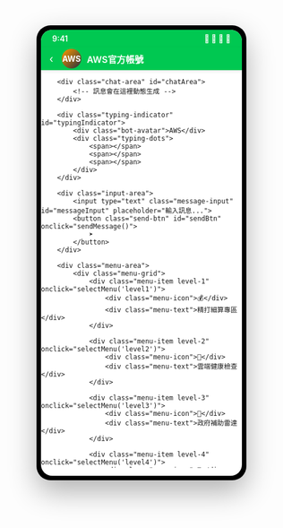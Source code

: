 <!DOCTYPE html> <html lang="zh-TW"> <head> <meta charset="UTF-8"> <meta name="viewport" content="width=device-width, initial-scale=1.0"> <title>AWS LINE官方帳號</title> <style> * { margin: 0; padding: 0; box-sizing: border-box; }
    body {
        font-family: -apple-system, BlinkMacSystemFont, 'Segoe UI', Roboto, sans-serif;
        background: #f5f5f5;
        height: 100vh;
        display: flex;
        justify-content: center;
        align-items: center;
    }

    .phone-container {
        width: 375px;
        height: 812px;
        background: #000;
        border-radius: 25px;
        padding: 8px;
        box-shadow: 0 20px 50px rgba(0, 0, 0, 0.3);
    }

    .screen {
        width: 100%;
        height: 100%;
        background: #fff;
        border-radius: 20px;
        overflow: hidden;
        display: flex;
        flex-direction: column;
    }

    .status-bar {
        height: 44px;
        background: #00c851;
        display: flex;
        align-items: center;
        justify-content: space-between;
        padding: 0 20px;
        color: white;
        font-size: 14px;
        font-weight: 600;
    }

    .line-header {
        height: 60px;
        background: #00c851;
        display: flex;
        align-items: center;
        padding: 0 15px;
        color: white;
        box-shadow: 0 2px 5px rgba(0, 0, 0, 0.1);
    }

    .line-header .back-btn {
        font-size: 18px;
        margin-right: 15px;
        cursor: pointer;
    }

    .line-header .account-info {
        display: flex;
        align-items: center;
        flex: 1;
    }

    .line-header .avatar {
        width: 35px;
        height: 35px;
        background: linear-gradient(135deg, #ff9900, #232f3e);
        border-radius: 50%;
        margin-right: 10px;
        display: flex;
        align-items: center;
        justify-content: center;
        font-weight: bold;
        font-size: 14px;
    }

    .line-header .name {
        font-size: 16px;
        font-weight: 600;
    }

    .chat-area {
        flex: 1;
        overflow-y: auto;
        padding: 15px;
        background: #f8f9fa;
    }

    .message {
        margin-bottom: 15px;
        display: flex;
        align-items: flex-start;
    }

    .message.bot {
        justify-content: flex-start;
    }

    .message.user {
        justify-content: flex-end;
    }

    .message-bubble {
        max-width: 80%;
        padding: 12px 16px;
        border-radius: 18px;
        font-size: 15px;
        line-height: 1.4;
        word-wrap: break-word;
    }

    .message.bot .message-bubble {
        background: #fff;
        color: #333;
        border-bottom-left-radius: 5px;
        box-shadow: 0 1px 2px rgba(0, 0, 0, 0.1);
    }

    .message.user .message-bubble {
        background: #00c851;
        color: white;
        border-bottom-right-radius: 5px;
    }

    .message-time {
        font-size: 11px;
        color: #999;
        margin-top: 5px;
        text-align: right;
    }

    .bot-avatar {
        width: 35px;
        height: 35px;
        background: linear-gradient(135deg, #ff9900, #232f3e);
        border-radius: 50%;
        margin-right: 8px;
        display: flex;
        align-items: center;
        justify-content: center;
        font-weight: bold;
        color: white;
        font-size: 14px;
        flex-shrink: 0;
    }

    .input-area {
        height: 70px;
        background: #fff;
        border-top: 1px solid #e5e5ea;
        display: flex;
        align-items: center;
        padding: 0 15px;
        gap: 10px;
    }

    .message-input {
        flex: 1;
        height: 40px;
        border: 1px solid #ddd;
        border-radius: 20px;
        padding: 0 15px;
        font-size: 15px;
        outline: none;
    }

    .send-btn {
        width: 40px;
        height: 40px;
        background: #00c851;
        border: none;
        border-radius: 50%;
        color: white;
        cursor: pointer;
        display: flex;
        align-items: center;
        justify-content: center;
    }

    .menu-area {
        height: 180px;
        background: #fff;
        border-top: 1px solid #e5e5ea;
        padding: 15px;
    }

    .menu-grid {
        display: grid;
        grid-template-columns: 1fr 1fr 1fr;
        grid-template-rows: 1fr 1fr;
        gap: 10px;
        height: 100%;
    }

    .menu-item {
        background: #f8f9fa;
        border: 1px solid #e5e5ea;
        border-radius: 12px;
        display: flex;
        flex-direction: column;
        align-items: center;
        justify-content: center;
        cursor: pointer;
        transition: all 0.2s ease;
        position: relative;
    }

    .menu-item:hover {
        background: #e8f5e8;
        border-color: #00c851;
    }

    .menu-icon {
        font-size: 24px;
        margin-bottom: 5px;
    }

    .menu-text {
        font-size: 12px;
        text-align: center;
        color: #333;
        font-weight: 500;
    }

    .level-1 {
        grid-row: 1;
        grid-column: 1;
    }

    .level-2 {
        grid-row: 2;
        grid-column: 1;
    }

    .level-3 {
        grid-row: 2;
        grid-column: 2;
    }

    .level-4 {
        grid-row: 1;
        grid-column: 2;
    }

    .podcast {
        grid-row: 1;
        grid-column: 3;
    }

    .events {
        grid-row: 2;
        grid-column: 3;
    }

    .typing-indicator {
        display: none;
        align-items: center;
        margin-bottom: 15px;
    }

    .typing-dots {
        background: #fff;
        border-radius: 18px;
        border-bottom-left-radius: 5px;
        padding: 12px 16px;
        margin-left: 43px;
        box-shadow: 0 1px 2px rgba(0, 0, 0, 0.1);
    }

    .typing-dots span {
        display: inline-block;
        width: 8px;
        height: 8px;
        border-radius: 50%;
        background: #999;
        margin: 0 2px;
        animation: typing 1.4s infinite;
    }

    .typing-dots span:nth-child(2) {
        animation-delay: 0.2s;
    }

    .typing-dots span:nth-child(3) {
        animation-delay: 0.4s;
    }

    @keyframes typing {

        0%,
        60%,
        100% {
            transform: translateY(0);
        }

        30% {
            transform: translateY(-10px);
        }
    }

    .hidden {
        display: none;
    }
</style>

</head> <body> <div class="phone-container"> <div class="screen"> <div class="status-bar"> <span>9:41</span> <span>📶 📶 📶 🔋</span> </div>
        <div class="line-header">
            <div class="back-btn">‹</div>
            <div class="account-info">
                <div class="avatar">AWS</div>
                <div class="name">AWS官方帳號</div>
            </div>
        </div>

        <div class="chat-area" id="chatArea">
            <!-- 訊息會在這裡動態生成 -->
        </div>

        <div class="typing-indicator" id="typingIndicator">
            <div class="bot-avatar">AWS</div> 
            <div class="typing-dots">
                <span></span>
                <span></span>
                <span></span>
            </div>
        </div>

        <div class="input-area">
            <input type="text" class="message-input" id="messageInput" placeholder="輸入訊息...">
            <button class="send-btn" id="sendBtn" onclick="sendMessage()">
                ➤
            </button>
        </div>

        <div class="menu-area">
            <div class="menu-grid">
                <div class="menu-item level-1" onclick="selectMenu('level1')">
                    <div class="menu-icon">💰</div>
                    <div class="menu-text">精打細算專區</div>
                </div>

                <div class="menu-item level-2" onclick="selectMenu('level2')">
                    <div class="menu-icon">🏥</div>
                    <div class="menu-text">雲端健康檢查</div>
                </div>

                <div class="menu-item level-3" onclick="selectMenu('level3')">
                    <div class="menu-icon">📡</div>
                    <div class="menu-text">政府補助雷達</div>
                </div>

                <div class="menu-item level-4" onclick="selectMenu('level4')">
                    <div class="menu-icon">🤖</div>
                    <div class="menu-text">AI助力配對器</div>
                </div>

                <div class="menu-item podcast" onclick="selectMenu('podcast')">
                    <div class="menu-icon">🎧</div>
                    <div class="menu-text">Podcast</div>
                </div>

                <div class="menu-item events" onclick="selectMenu('events')">
                    <div class="menu-icon">🎉</div>
                    <div class="menu-text">最新活動</div>
                </div>
            </div>
        </div>
    </div>
</div>

<script>
    let currentStep = 'welcome';
    let userType = '';
    let isWaitingForInput = false;

    // 所有回應的映射表
    const responses = {
        // 身份相關
        'Developer': '歡迎開發人員！',
        'Engineer': '歡迎工程師！',
        'Security': '歡迎資安專業人員！',
        'SA': '歡迎系統架構師！',
        'IT Pro': '歡迎IT專業人員！',
        'TDM': '歡迎創辦人或經營決策者！',
        'Business Pro': '歡迎採購、財務或業務相關人員！',
        'Educate': '歡迎學生、教職或研究員！',
        '帳戶問題': '關於帳戶問題，我們會為您轉接專業人員協助。',
        'Other': '感謝您的參與！',

        // 關卡觸發詞
        '成本': `您每月 IT 支出大約多少呢？

A. 0-1萬
B. 1-5萬
C. 5-10萬
D. 10萬以上`,

'雲端': `您目前主要系統在哪邊呢？
M. 自建機房
N. 其他雲端
O. 混合架構
P. 主機代管`,

'補助': `您公司的資本額是？
YY. 未滿1億
ZZ. 1-5 億
AA. 5-10 億
BB. 10 億以上`,

'AI': `您的團隊主要面臨哪種工作壓力？
KK. 重複性作業太多
LL. 資料分析繁瑣
MM. 客戶回應過多
NN. 需要創意思考`,

        // 關卡1選項 (A-L)
        'A': '您的基礎架構成本很輕盈，適合先用免費方案測試 !\n\n您的公司員工人數大約多少人呢？\nE. 1-10人 \nF. 11-50人 \nG. 51-200人 \nH. 200人以上',
        'B': '您可能可以省下約 20%，一年就是一筆額外預算 !\n\n您的公司員工人數大約多少人呢？\nE. 1-10人 \nF. 11-50人 \nG. 51-200人 \nH. 200人以上',
        'C': '您已經有中型規模，導入雲端一年能幫您省下 50–100 萬!\n\n您的公司員工人數大約多少人呢？\nE. 1-10人 \nF. 11-50人 \nG. 51-200人 \nH. 200人以上',
        'D': '您屬於大型支出，用雲端優化能帶來百萬級成本差異!\n\n您的公司員工人數大約多少人呢？\nE. 1-10人 \nF. 11-50人 \nG. 51-200人 \nH. 200人以上',

        'E': '小而靈活的團隊，最適合先用輕量雲端方案快速啟動，避免一開始就燒太多成本~\n\n您最關心哪項成本呢？\nI. 伺服器 \nJ. 儲存空間 \nK. 網路頻寬 \nL. 維護人力',
        'F': '是快速成長的關鍵階段，導入雲端能幫您把人力從 IT 維運釋放出來，專心衝業務 !\n\n您最關心哪項成本呢？\nI. 伺服器 \nJ. 儲存空間 \nK. 網路頻寬 \nL. 維護人力',
        'G': '您已經有中型規模，這時候優化基礎建設能帶來明顯的省成本與效率提升!\n\n您最關心哪項成本呢？\nI. 伺服器 \nJ. 儲存空間 \nK. 網路頻寬 \nL. 維護人力',
        'H': '您屬於大型組織，雲端可以幫您在成本控管與跨部門協作上更有彈性，避免傳統架構綁手綁腳!\n\n您最關心哪項成本呢？\nI. 伺服器 \nJ. 儲存空間 \nK. 網路頻寬 \nL. 維護人力',

        'I': '伺服器其實是雲端能最快幫您省下的成本，因為您不用再預先買硬體，而是用多少付多少!\n\n輸入「節省」獲得成本節省相關資訊!',
        'J': '資料量成長快？雲端儲存能彈性擴容，避免您一次花大錢買設備卻又用不滿 !\n\n輸入「節省」獲得成本節省相關資訊!',
        'K': '雲端方案能依流量自動調整，不用再擔心高峰期頻寬爆掉或閒置浪費 !\n\n輸入「節省」獲得成本節省相關資訊!',
        'L': '交給雲端服務商代管，您的 IT 團隊就能專心做更有價值的事，而不是天天救火！\n\n輸入「節省」獲得成本節省相關資訊!',

        // 關卡2選項 (M-X)
        'M': '您的系統高度依賴自建機房，適合先了解雲端過渡方案！\n\n您最擔心什麼呢？\nQ. 資料安全\nR. 服務中斷\nS. 技術難度 \nT. 成本超支',
        'N': '您已經開始使用雲端，下一步可以優化整合與安全管理！\n\n您最擔心什麼呢？\nQ. 資料安全\nR. 服務中斷\nS. 技術難度 \nT. 成本超支',
        'O': '混合架構可以兼顧彈性與控制，看看是否還能進一步優化！\n\n您最擔心什麼呢？\nQ. 資料安全\nR. 服務中斷\nS. 技術難度 \nT. 成本超支',
        'P': '您使用代管服務，考慮雲端方案能提升成本效益！\n\n您最擔心什麼呢？\nQ. 資料安全\nR. 服務中斷\nS. 技術難度 \nT. 成本超支',

        'Q': '資料安全是關鍵，AWS 提供多層防護讓您放心上雲！\n\n您有技術團隊嗎？\nU. 專職 IT\nV. 外包\nW. 老闆自己來 \nX. 還沒規劃',
        'R': '系統穩定性很重要，雲端自動備援幫您減少中斷風險！\n\n您有技術團隊嗎？\nU. 專職 IT\nV. 外包\nW. 老闆自己來 \nX. 還沒規劃',
        'S': '技術門檻高？AWS 提供簡單易上手的方案！\n\n您有技術團隊嗎？\nU. 專職 IT\nV. 外包\nW. 老闆自己來 \nX. 還沒規劃',
        'T': '成本可控，按需付費避免浪費！\n\n您有技術團隊嗎？\nU. 專職 IT\nV. 外包\nW. 老闆自己來 \nX. 還沒規劃',

        'U': '有專業團隊，可以進一步導入自動化與管理最佳實踐！\n\n輸入「AWS」獲得雲端健檢相關資訊!',
        'V': '外包團隊穩定性高，但可用雲端工具降低管理複雜度！\n\n輸入「AWS」獲得雲端健檢相關資訊!',
        'W': '老闆辛苦啦！雲端方案可以幫您分擔維運壓力！\n\n輸入「AWS」獲得雲端健檢相關資訊!',
        'X': '沒團隊也沒關係，AWS 提供簡單快速上手的方案！\n\n輸入「AWS」獲得雲端健檢相關資訊!',

        // 關卡3選項 (Y,Z,1-10)
        'YY': '小型企業也有專屬補助，來看看有哪些適合您！\n\n曾經申請過補助嗎？\nCC. 有，成功\nDD. 有，失敗\nEE. 沒有，不知道有政府補助\nFF. 沒有，不知道怎麼申請',
        'ZZ': '這類型企業補助很多，抓住資金支援機會！\n\n曾經申請過補助嗎？\nCC. 有，成功\nDD. 有，失敗\nEE. 沒有，不知道有政府補助\nFF. 沒有，不知道怎麼申請',
        'AA': '規模較大，可申請多元專案補助！\n\n曾經申請過補助嗎？\nCC. 有，成功\nDD. 有，失敗\nEE. 沒有，不知道有政府補助\nFF. 沒有，不知道怎麼申請',
        'BB': '大型企業補助有限，但可申請策略型或產業創新計畫！\n\n曾經申請過補助嗎？\nCC. 有，成功\nDD. 有，失敗\nEE. 沒有，不知道有政府補助\nFF. 沒有，不知道怎麼申請',

        'CC': '太棒了！您已經有經驗，可以考慮申請更高額或多元補助方案！\n\n希望我們協助嗎？\nGG. 全程代辦\nHH. 部分協助\nII. 自己處理\nJJ. 還沒規劃',
        'DD': '別氣餒！可能是申請方式或資料不完整，AWS/政府資源能幫您增加成功率！\n\n希望我們協助嗎？\nGG. 全程代辦\nHH. 部分協助\nII. 自己處理\nJJ. 還沒規劃',
        'EE': '沒關係，現在就來了解您能申請的補助類別，別錯過資金支援！\n\n希望我們協助嗎？\nGG. 全程代辦\nHH. 部分協助\nII. 自己處理\nJJ. 還沒規劃',
        'FF': '別擔心，補助申請流程其實有方法，我們可以一步步協助您！\n\n希望我們協助嗎？\nGG. 全程代辦\nHH. 部分協助\nII. 自己處理\nJJ. 還沒規劃',

        'GG': '沒問題！我們可以全程協助，幫您省時又省力，讓您專注核心業務！\n\n輸入「懶人包」獲得政府補助懶人包!',
        'HH': '好的，我們可以提供部分支援，輔助您順利完成申請流程！\n\n輸入「懶人包」獲得政府補助懶人包!',
        'II': '了解，您可以自行操作，我們也提供資源與指南給您參考！\n\n輸入「懶人包」獲得政府補助懶人包!',
        'JJ': '沒關係，我們可以先幫您評估適合方案，再決定是否申請！\n\n輸入「懶人包」獲得政府補助懶人包!',

        // 關卡4選項 (11-22)
        'KK': 'AI 可以幫您自動化日常作業，釋放大量人力！\n\n您最希望 AI 達成的效果是？\nOO. 降低人力成本\nPP. 提升效率\nQQ. 增加營收\nRR. 風險控制',
        'LL': 'AI 助手可快速整理與分析資料，提升效率！\n\n您最希望 AI 達成的效果是？\nOO. 降低人力成本\nPP. 提升效率\nQQ. 增加營收\nRR. 風險控制',
        'MM': 'AI 聊天機器人能協助回覆客戶，提高服務速度！\n\n您最希望 AI 達成的效果是？\nOO. 降低人力成本\nPP. 提升效率\nQQ. 增加營收\nRR. 風險控制',
        'NN': 'AI 可以提供靈感與建議，輔助創意思考！\n\n您最希望 AI 達成的效果是？\nOO. 降低人力成本\nPP. 提升效率\nQQ. 增加營收\nRR. 風險控制',

        'OO': '導入 AI 後，您可以把團隊從重複性工作中解放出來，專注核心業務！\n\n您何時考慮導入？\nSS. 馬上\nTT. 3 個月內\nUU. 半年內\nVV. 還在評估',
        'PP': 'AI 可以自動化資料處理與流程，加快工作節奏，節省時間！\n\n您何時考慮導入？\nSS. 馬上\nTT. 3 個月內\nUU. 半年內\nVV. 還在評估',
        'QQ': 'AI 助力決策與行銷策略，讓您抓住更多商機！\n\n您何時考慮導入？\nSS. 馬上\nTT. 3 個月內\nUU. 半年內\nVV. 還在評估',
        'RR': 'AI 幫您監控風險、預測異常，降低決策失誤！\n\n您何時考慮導入？\nSS. 馬上\nTT. 3 個月內\nUU. 半年內\nVV. 還在評估',

        'SS': '太好了！您可以立即體驗 AI 效益，快速釋放人力與提升效率！\n\n輸入「效率」解鎖AI為您帶來的價值!',
        'TT': '很棒！有短期規劃，AI 導入能讓您在短時間看到成果！\n\n輸入「效率」解鎖AI為您帶來的價值!',
        'UU': '中期規劃很合理，我們可以先協助評估最適合的導入場景！\n\n輸入「效率」解鎖AI為您帶來的價值!',
        'VV': '沒問題，我們可以提供參考資料，幫助您判斷 AI 導入的最佳時機！\n\n輸入「效率」解鎖AI為您帶來的價值!',

        // 最終關鍵字
        '節省': '根據您的回答，導入雲端平均可幫您省下 20–35% IT 成本，而且費用更彈性! 同時，您的團隊能省下至少 30% 維運時間，更專注在核心業務~ 想知道完整節省細節？填表單諮詢! (插入landing page link)',

        'AWS': '您的雲端成熟度正在努力加速中 ! 推薦使用 AWS 客製化方案，安全快速上雲~ 想更深入了解您的雲端健康狀況？填表單預約！(插入landing page link)',

        '懶人包': '想下載最新版本政府補助懶人包？快點選連結領取！\nhttps://pages.awscloud.com/aws-gov-fund-registration.html',

        '效率': '根據您的回答， 您的最佳 AI 導入場景可節省約 30% 工時! 降低成本的同時大幅提升效率! 想領取完整 AI 建議與成功案例？填表單諮詢！(插入landing page link)'
    };

    // 初始化
    window.onload = function() {
        setTimeout(showWelcomeMessage, 1000);
    };

    function addMessage(content, isUser = false, delay = 0) {
        setTimeout(() => {
            const chatArea = document.getElementById('chatArea');
            const messageDiv = document.createElement('div');
            messageDiv.className = `message ${isUser ? 'user' : 'bot'}`;

            const now = new Date();
            const timeString = now.getHours().toString().padStart(2, '0') + ':' +
                now.getMinutes().toString().padStart(2, '0');

            if (isUser) {
                messageDiv.innerHTML = `
                    <div class="message-bubble">
                        ${content}
                        <div class="message-time">${timeString}</div>
                    </div>
                `;
            } else {
                messageDiv.innerHTML = `
                    <div class="bot-avatar">AWS</div>
                    <div class="message-bubble">
                        ${content.replace(/\n/g, '<br>')}
                        <div class="message-time">${timeString}</div>
                    </div>
                `;
            }

            chatArea.appendChild(messageDiv);
            chatArea.scrollTop = chatArea.scrollHeight;
        }, delay);
    }

    function showTyping() {
        document.getElementById('typingIndicator').style.display = 'flex';
        const chatArea = document.getElementById('chatArea');
        chatArea.scrollTop = chatArea.scrollHeight;
    }

    function hideTyping() {
        document.getElementById('typingIndicator').style.display = 'none';
    }

    function showWelcomeMessage() {
        showTyping();
        setTimeout(() => {
            hideTyping();
            const message = `熱烈歡迎~您已成爲AWS亞馬遜雲端聚落的一員！快來告訴我們你是何方大大~

• 開發人員，輸入：Developer
• 工程師，輸入：Engineer
• 資安專業人員，輸入：Security
• 系統架構師，輸入：SA
• IT專業人員或技術支援經理，輸入：IT Pro
• 創辦人或經營決策者，輸入：TDM
• 採購、財務或是業務相關人員，輸入：Business Pro
• 學生、教職或研究員，輸入：Educate
• 帳戶相關疑問，輸入：帳戶問題
• 其他，輸入：Other`;

            addMessage(message);
            currentStep = 'getUserType';
            isWaitingForInput = true;
        }, 2000);
    }

    function sendMessage() {
        const input = document.getElementById('messageInput');
        const message = input.value.trim();
        if (!message) return;

        addMessage(message, true);
        input.value = '';

        // 處理輸入
        handleUserInput(message);
    }

    function handleUserInput(message) {
        // 如果是在等待身份輸入的階段
        if (currentStep === 'getUserType' && isWaitingForInput) {
            userType = message;
            showWelcomeToGame();
            return;
        }

        // 檢查是否有對應的回應（包括身份選項和所有選項代號）
        const upperMessage = message.toUpperCase();
        
        if (responses[message] || responses[upperMessage]) {
            showTyping();
            setTimeout(() => {
                hideTyping();
                const response = responses[message] || responses[upperMessage];
                addMessage(response);
            }, 1000);
        } else {
            // 沒有找到對應回應，但不顯示錯誤訊息，保持沉默
            // 這樣用戶可以繼續嘗試其他輸入
        }
    }

    function showWelcomeToGame() {
        isWaitingForInput = false;
        showTyping();
        setTimeout(() => {
            hideTyping();
            const message = `🎮 歡迎加入 AWS 雲端成長之旅！

在這裡您可以體驗：
💰 精打細算專區 - 計算雲端為您省下的成本
🏥 雲端健康檢查 - 檢查您的IT健康指數
📡 政府補助雷達 - 找出適合的補助方案
🤖 AI助力配對器 - 發現AI為您帶來的價值

點擊下方選單開始探索!讓 AWS 協助您的事業更上一層樓!`;

            addMessage(message);
            currentStep = 'ready';
        }, 1500);
    }

    function selectMenu(menuType) {
        switch (menuType) {
            case 'level1':
                addMessage('精打細算專區', true);
                handleUserInput('成本');
                break;
            case 'level2':
                addMessage('雲端健康檢查', true);
                handleUserInput('雲端');
                break;
            case 'level3':
                addMessage('政府補助雷達', true);
                handleUserInput('補助');
                break;
            case 'level4':
                addMessage('AI助力配對器', true);
                handleUserInput('AI');
                break;
            case 'podcast':
                showPodcast();
                break;
            case 'events':
                showEvents();
                break;
        }
    }

    function showPodcast() {
        addMessage('Podcast', true);
        showTyping();
        setTimeout(() => {
            hideTyping();
            addMessage('🎧 AWS Podcast 精選內容：\n\n📻 雲端新手指南 - 第12集\n「雲端安全最佳實踐」\n\n📻 技術深度解析 - 第8集\n「容器化部署策略」\n\n點擊連結收聽更多：\nhttps://aws.amazon.com/tw/podcasts/');
        }, 1500);
    }

    function showEvents() {
        addMessage('最新活動', true);
        showTyping();
        setTimeout(() => {
            hideTyping();
            addMessage('🎉 AWS最新活動資訊：\n\n📅 AWS雲端技術峰會\n時間：2025年9月15日\n地點：台北國際會議中心\n\n📅 免費雲端工作坊\n時間：每週三晚上 7:00\n形式：線上直播\n\n立即報名：\nhttps://aws.amazon.com/tw/events/');
        }, 1500);
    }

    // Enter鍵發送
    document.getElementById('messageInput').addEventListener('keypress', function(e) {
        if (e.key === 'Enter') {
            sendMessage();
        }
    });
</script>
